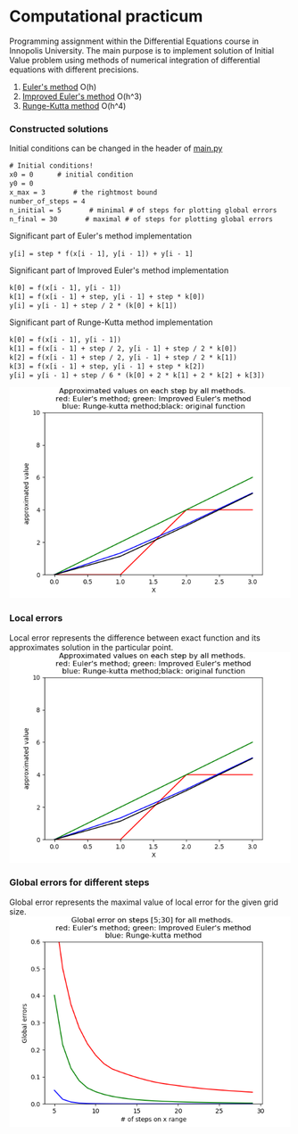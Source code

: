 # Computational practicum

Programming assignment within the Differential Equations course in 
Innopolis University. The main purpose is to implement solution of Initial 
Value problem using methods of  numerical integration of differential equations with
different precisions. 
1. [Euler's method](https://en.wikipedia.org/wiki/Euler_method) O(h)
2. [Improved Euler's method](https://en.wikipedia.org/wiki/Heun%27s_method) O(h^3)
1. [Runge-Kutta method](https://en.wikipedia.org/wiki/Runge–Kutta_methods) O(h^4)

### Constructed solutions
Initial conditions can be changed in the header of [main.py](main.py)

```
# Initial conditions!
x0 = 0      # initial condition
y0 = 0
x_max = 3       # the rightmost bound
number_of_steps = 4
n_initial = 5       # minimal # of steps for plotting global errors
n_final = 30       # maximal # of steps for plotting global errors
```

Significant part of Euler's method implementation

`y[i] = step * f(x[i - 1], y[i - 1]) + y[i - 1]`

Significant part of Improved Euler's method implementation

```
k[0] = f(x[i - 1], y[i - 1])
k[1] = f(x[i - 1] + step, y[i - 1] + step * k[0])
y[i] = y[i - 1] + step / 2 * (k[0] + k[1])
```

Significant part of Runge-Kutta method implementation

```
k[0] = f(x[i - 1], y[i - 1])
k[1] = f(x[i - 1] + step / 2, y[i - 1] + step / 2 * k[0])
k[2] = f(x[i - 1] + step / 2, y[i - 1] + step / 2 * k[1])
k[3] = f(x[i - 1] + step, y[i - 1] + step * k[2])
y[i] = y[i - 1] + step / 6 * (k[0] + 2 * k[1] + 2 * k[2] + k[3])
```

![image](images/approximation.png)

### Local errors
Local error represents the difference between exact function and its 
approximates solution in the particular point.
![image](images/local_errors.png)

### Global errors for different steps
Global error represents the maximal value of local error for the given grid size.
![image](images/global_errors.png)
